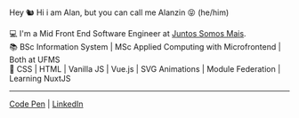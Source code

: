Hey 🐿 
Hi i am Alan, but you can call me Alanzin 😝 (he/him)


💻 I'm a Mid Front End Software Engineer at <a href="https://github.com/juntossomosmais">Juntos Somos Mais</a>.   
📚 BSc Information System | MSc Applied Computing with Microfrontend | Both at UFMS  
💚 CSS | HTML | Vanilla JS | Vue.js | SVG Animations | Module Federation | Learning NuxtJS
_____


[Code Pen](https://codepen.io/schirrel)   |   [LinkedIn](https://www.linkedin.com/in/alanschio/)
